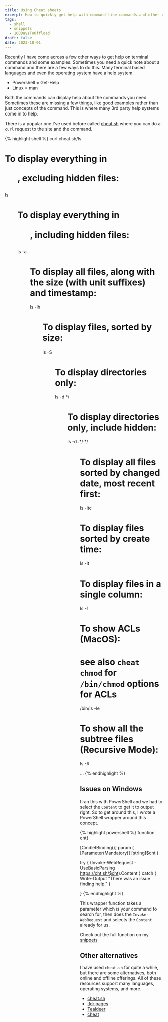 ```yaml
---
title: Using Cheat sheets
excerpt: How to quickly get help with command line commands and other resources
tags: 
  - shell
  - snippets
  - 100DaysToOffload
draft: false
date: 2023-10-01
---
```


Recently I have come across a few other ways to get help on terminal commands and some examples. Sometimes you need a quick note about a command and there are a few ways to do this. Many terminal based languages and even the operating system have a help system.

- Powershell = Get-Help
- Linux = man

Both the commands can display help about the commands you need. Sometimes these are missing a few things, like good examples rather than just concepts of the command. This is where many 3rd party help systems come in to help.

There is a popular one I've used before called [cheat.sh](https://cheat.sh) where you can do a `curl` request to the site and the command.

{% highlight shell %}
curl cheat.sh/ls

# To display everything in <dir>, excluding hidden files:
ls <dir>

# To display everything in <dir>, including hidden files:
ls -a <dir>

# To display all files, along with the size (with unit suffixes) and timestamp:
ls -lh <dir>

# To display files, sorted by size:
ls -S <dir>

# To display directories only:
ls -d */ <dir>

# To display directories only, include hidden:
ls -d .*/ */ <dir>

# To display all files sorted by changed date, most recent first:
ls -ltc 

# To display files sorted by create time:
ls -lt

# To display files in a single column:
ls -1

# To show ACLs (MacOS):
# see also `cheat chmod` for `/bin/chmod` options for ACLs
/bin/ls -le

# To show all the subtree files (Recursive Mode):
ls -R

 ...
{% endhighlight %}

## Issues on Windows

I ran this with PowerShell and we had to select the `Content` to get it to output right. So to get around this, I wrote a PowerShell wrapper around this concept.

{% highlight powershell %}
function cht{

  [CmdletBinding()]
  param (
      [Parameter(Mandatory)]
      [string]$cht
  )

  try {
      (Invoke-WebRequest -UseBasicParsing https://cht.sh/$cht).Content
  }
  catch {
      Write-Output "There was an issue finding help."
  }

}
{% endhighlight %}

This wrapper function takes a parameter which is your command to search for, then does the `Invoke-WebRequest` and selects the `Content` already for us.

Check out the full function on my [snippets](https://codeberg.org/cjerrington/snippets/src/branch/main/powershell/cht.ps1)

## Other alternatives

I have used `cheat.sh` for quite a while, but there are some alternatives, both online and offline offerings. All of these resources support many languages, operating systems, and more.

- [cheat.sh](https://cheat.sh/)
- [tldr pages](https://tldr.sh/)
- [Tealdeer](https://dbrgn.github.io/tealdeer/)
- [cheat](https://github.com/cheat/cheat)